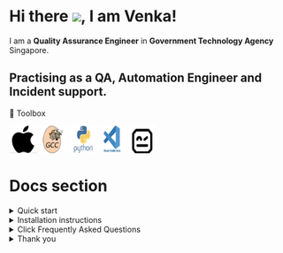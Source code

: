 # Hi there <img src= "https://raw.githubusercontent.com/MartinHeinz/MartinHeinz/master/wave.gif" width="30px">, I am Venka!

I am a **Quality Assurance Engineer** in **Government Technology Agency** Singapore.

Practising as a QA, Automation Engineer and Incident support.
----

🧰 Toolbox

<img src= "assets/Fig1.png" alt= "apple logo" width="50" height="50"> <img src= "assets/Fig2.png" alt= "apple logo" width="50" height="50"> <img src= "assets/Fig3.png" alt= "apple logo" width="50" height="50"> <img src= "assets/Fig4.png" alt= "apple logo" width="50" height="50"> <img src= "assets/Fig5.png" alt= "apple logo" width="50" height="50">

# Docs section
<details>
  
  <summary>Quick start</summary>
  
  * Overview
  
      * [Introduction](Robot/Introduction)
      * [Tools](Robot/Tools)
 
 </details>
  
 <details>
  
  <summary>Installation instructions</summary>
  
  * Detail guide
  
      * [Getting Started](Robot/Getting%20Started)
      * [Introduction](Robot/Introduction)
      * [Installation](Robot/Installation)
      * [Automation](Robot/Automation) 
  
  </details>
  
  <details>
  
  <summary>Click Frequently Asked Questions</summary>
  
   * FAQs
      * [General](FAQs/General)
      * [Automation](FAQs/Account)
  
   </details>
   

 <details>
  
 <summary>Thank you</summary>
  
   <img src= "/assets/Thankyou.gif" width="300px">
  
</details>  


 


  






